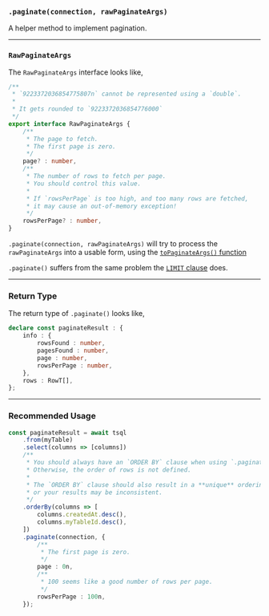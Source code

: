### `.paginate(connection, rawPaginateArgs)`

A helper method to implement pagination.

-----

### `RawPaginateArgs`

The `RawPaginateArgs` interface looks like,
```ts
/**
 * `9223372036854775807n` cannot be represented using a `double`.
 *
 * It gets rounded to `9223372036854776000`
 */
export interface RawPaginateArgs {
    /**
     * The page to fetch.
     * The first page is zero.
     */
    page? : number,
    /**
     * The number of rows to fetch per page.
     * You should control this value.
     *
     * If `rowsPerPage` is too high, and too many rows are fetched,
     * it may cause an out-of-memory exception!
     */
    rowsPerPage? : number,
}
```

`.paginate(connection, rawPaginateArgs)` will try to process the `rawPaginateArgs` into a usable form,
using the [`toPaginateArgs()` function](/src/main/v3/query/util/execution/paginate.ts#L29-L43)

`.paginate()` suffers from the same problem the [`LIMIT` clause](limit-clause.md#number-arguments) does.

-----

### Return Type

The return type of `.paginate()` looks like,
```ts
declare const paginateResult : {
    info : {
        rowsFound : number,
        pagesFound : number,
        page : number,
        rowsPerPage : number,
    },
    rows : RowT[],
};
```

-----

### Recommended Usage

```ts
const paginateResult = await tsql
    .from(myTable)
    .select(columns => [columns])
    /**
     * You should always have an `ORDER BY` clause when using `.paginate()`.
     * Otherwise, the order of rows is not defined.
     *
     * The `ORDER BY` clause should also result in a **unique** ordering,
     * or your results may be inconsistent.
     */
    .orderBy(columns => [
        columns.createdAt.desc(),
        columns.myTableId.desc(),
    ])
    .paginate(connection, {
        /**
         * The first page is zero.
         */
        page : 0n,
        /**
         * 100 seems like a good number of rows per page.
         */
        rowsPerPage : 100n,
    });
```